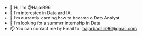 - 👋 Hi, I’m @HajarB96
- 👀 I’m interested in Data and IA.
- 🌱 I’m currently learning how to become a Data Analyst.
- 💞️ I’m looking for a summer internship in Data. 
- 📫 You can contact me by Email to : hajarbachiri96@gmail.com

<!---
HajarB96/HajarB96 is a ✨ special ✨ repository because its `README.md` (this file) appears on your GitHub profile.
You can click the Preview link to take a look at your changes.
--->
